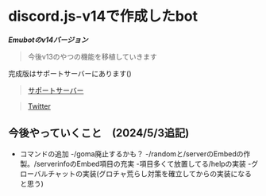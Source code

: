 # discord.js-v14で作成したbot

***Emubotのv14バージョン***

> 今後v13のやつの機能を移植していきます

完成版はサポートサーバーにあります()

> [サポートサーバー](https://discord.gg/CyVbd7aMww)

> [Twitter](https://twitter.com/ryo_001339)

## 今後やっていくこと　(2024/5/3追記)
- コマンドの追加
-/goma廃止するかも？
-/randomと/serverのEmbedの作製。/serverinfoのEmbed項目の充実
-項目多くて放置してる/helpの実装
-グローバルチャットの実装(グロチャ荒らし対策を確立してからの実装になると思う)
